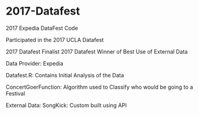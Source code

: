 # 2017-Datafest
2017 Expedia DataFest Code

Participated in the 2017 UCLA Datafest

2017 Datafest Finalist 
2017 Datafest Winner of Best Use of External Data

Data Provider: Expedia

Datafest.R: Contains Initial Analysis of the Data

ConcertGoerFunction: Algorithm used to Classify who would be going to a Festival

External Data: SongKick: Custom built using API
